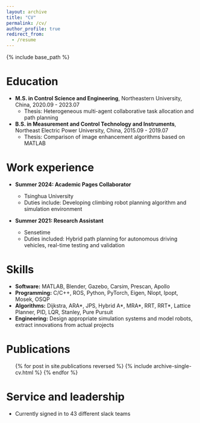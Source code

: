 ```yaml
---
layout: archive
title: "CV"
permalink: /cv/
author_profile: true
redirect_from:
  - /resume
---
```


{% include base_path %}

Education
======
* **M.S. in Control Science and Engineering**, Northeastern University, China, 2020.09 - 2023.07  
  * Thesis: Heterogeneous multi-agent collaborative task allocation and path planning  
* **B.S. in Measurement and Control Technology and Instruments**, Northeast Electric Power University, China, 2015.09 - 2019.07  
  * Thesis: Comparison of image enhancement algorithms based on MATLAB  

Work experience
======
* **Summer 2024: Academic Pages Collaborator**  
  * Tsinghua University  
  * Duties include: Developing climbing robot planning algorithm and simulation environment   

* **Summer 2021: Research Assistant**  
  * Sensetime  
  * Duties included: Hybrid path planning for autonomous driving vehicles, real-time testing and validation  

  
Skills
======
* **Software:** MATLAB, Blender, Gazebo, Carsim, Prescan, Apollo  
* **Programming:** C/C++, ROS, Python, PyTorch, Eigen, Nlopt, Ipopt, Mosek, OSQP  
* **Algorithms:** Dijkstra, ARA*, JPS, Hybrid A*, MRA*, RRT, RRT*, Lattice Planner, PID, LQR, Stanley, Pure Pursuit  
* **Engineering:** Design appropriate simulation systems and model robots, extract innovations from actual projects  

Publications
======
  <ul>{% for post in site.publications reversed %}
    {% include archive-single-cv.html %}
  {% endfor %}</ul>

  
Service and leadership
======
* Currently signed in to 43 different slack teams
